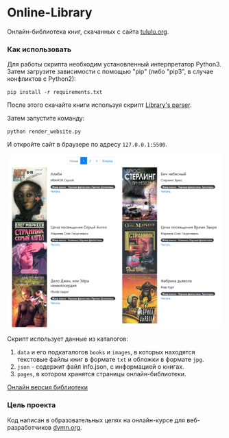 # Online-Library
Онлайн-библиотека книг, скачанных с сайта [tululu.org](http://tululu.org/).

### Как использовать
Для работы скрипта необходим установленный интерпретатор Python3. Затем загрузите зависимости с помощью "pip" (либо "pip3", в случае конфликтов с Python2):  

    pip install -r requirements.txt

После этого скачайте книги используя скрипт [Library's parser](https://github.com/Nais-Alkator/Library-s-parser).

Затем запустите команду:

    python render_website.py

И откройте сайт в браузере по адресу `127.0.0.1:5500`.

![Иллюстрация к проекту](data/online-library.png)

Скрипт использует данные из каталогов:
1) `data` и его подкаталогов `books` и `images`, в которых находятся текстовые файлы книг в формате `txt` и обложки в формате `jpg`.
2) `json` - содержит файл info.json, с информацией о книгах.
3) `pages`, в котором хранятся страницы онлайн-библиотеки.

[Онлайн версия библиотеки](https://nais-alkator.github.io/Online-library/)

### Цель проекта
Код написан в образовательных целях на онлайн-курсе для веб-разработчиков [dvmn.org](https://dvmn.org).
